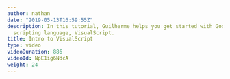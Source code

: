```yaml
---
author: nathan
date: "2019-05-13T16:59:55Z"
description: In this tutorial, Guilherme helps you get started with Godot's visual
  scripting language, VisualScript.
title: Intro to VisualScript
type: video
videoDuration: 886
videoId: NpE1ig6NdcA
weight: 24
---
```


